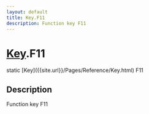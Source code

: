 ```yaml
---
layout: default
title: Key.F11
description: Function key F11
---
```

# [Key]({{site.url}}/Pages/Reference/Key.html).F11

<div class='signature' markdown='1'>
static [Key]({{site.url}}/Pages/Reference/Key.html) F11
</div>

## Description
Function key F11

